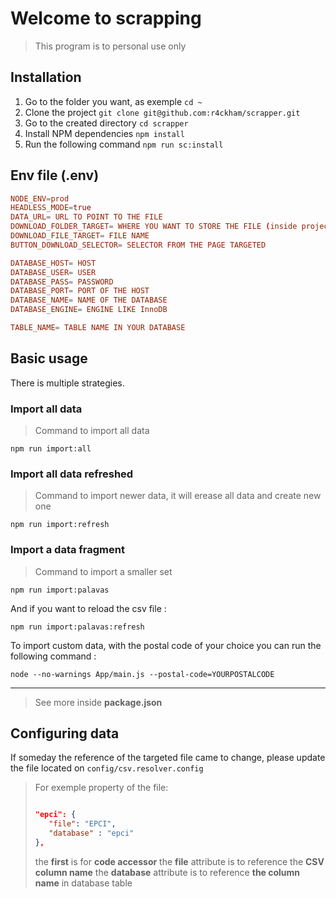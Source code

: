 # Welcome to scrapping

> This program is to personal use only

## Installation 

1. Go to the folder you want, as exemple ```cd ~```
2. Clone the project ```git clone git@github.com:r4ckham/scrapper.git```
3. Go to the created directory ```cd scrapper```
4. Install NPM dependencies ```npm install```
5. Run the following command ```npm run sc:install```

## Env file (.env)

```conf
NODE_ENV=prod
HEADLESS_MODE=true
DATA_URL= URL TO POINT TO THE FILE
DOWNLOAD_FOLDER_TARGET= WHERE YOU WANT TO STORE THE FILE (inside project)
DOWNLOAD_FILE_TARGET= FILE NAME
BUTTON_DOWNLOAD_SELECTOR= SELECTOR FROM THE PAGE TARGETED

DATABASE_HOST= HOST
DATABASE_USER= USER
DATABASE_PASS= PASSWORD
DATABASE_PORT= PORT OF THE HOST
DATABASE_NAME= NAME OF THE DATABASE
DATABASE_ENGINE= ENGINE LIKE InnoDB

TABLE_NAME= TABLE NAME IN YOUR DATABASE
```

## Basic usage

There is multiple strategies.

### Import all data
> Command to import all data

```npm run import:all```

### Import all data refreshed

> Command to import newer data, it will erease all data and create new one

```npm run import:refresh```

### Import a data fragment

> Command to import a smaller set

```npm run import:palavas```

And if you want to reload the csv file :

```npm run import:palavas:refresh```

To import custom data, with the postal code of your choice you can run the following command :

```node --no-warnings App/main.js --postal-code=YOURPOSTALCODE```

---

> See more inside **package.json**

## Configuring data

If someday the reference of the targeted file came to change,
please update the file located on ```config/csv.resolver.config```


> For exemple  property of the file:
> ```json
>
>"epci": {
>    "file": "EPCI",
>    "database" : "epci"
>},
>```
>the **first** is for **code accessor**
>the **file** attribute is to reference the **CSV column name**
>the **database** attribute is to reference **the column name** in database table